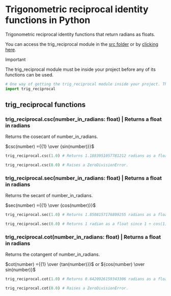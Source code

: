 # Trigonometric reciprocal identity functions in Python

Trigonometric reciprocal identity functions that return radians as floats.

You can access the trig_reciprocal module in the [src folder](src) or by [clicking here](src/trig_reciprocal.py).

> [!IMPORTANT]
> The trig_reciprocal module must be inside your project before any of its functions can be used.

```Python
# One way of getting the trig_reciprocal module inside your project. This requires the module to be in the same folder as the file using this code.
import trig_reciprocal
```

## trig_reciprocal functions

### trig_reciprocal.csc(number_in_radians: float) | Returns a float in radians

Returns the cosecant of number_in_radians.

$csc(number) ={{1} \over {sin(number)}}$

```Python
trig_reciprocal.csc(1.0) # Returns 1.1883951057781212 radians as a float.
```

```Python
trig_reciprocal.csc(0.0) # Raises a ZeroDivisionError.
```

### trig_reciprocal.sec(number_in_radians: float) | Returns a float in radians

Returns the secant of number_in_radians.

$sec(number) ={{1} \over {cos(number)}}$

```Python
trig_reciprocal.sec(1.0) # Returns 1.8508157176809255 radians as a float.
```

```Python
trig_reciprocal.sec(0.0) # Returns 1 radian as a float since 1 ÷ cos(1) is 1 ÷ 1, which is 1.
```

### trig_reciprocal.cot(number_in_radians: float) | Returns a float in radians

Returns the cotangent of number_in_radians.

$cot(number) ={{1} \over {tan(number)}}$ or ${cos(number) \over sin(number)}$

```Python
trig_reciprocal.cot(1.0) # Returns 0.6420926159343306 radians as a float.
```

```Python
trig_reciprocal.cot(0.0) # Raises a ZeroDivisionError.
```
